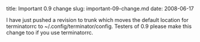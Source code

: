 title: Important 0.9 change
slug: important-09-change.md
date: 2008-06-17


I have just pushed a revision to trunk which moves the default location for terminatorrc to ~/.config/terminator/config. Testers of 0.9 please make this change too if you use terminatorrc.